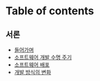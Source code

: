 # Table of contents

## 서론 <a href="#intro" id="intro"></a>

* [들어가며](README.md)
* [소프트웨어 개발 수명 주기](intro/sdlc.md)
* [소프트웨어 배포](intro/software-deployment.md)
* [개발 방식의 변화](intro/change-in-development-practices.md)
